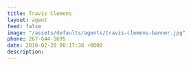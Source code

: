 ```yaml
---
title: Travis Clemens
layout: agent
feed: false
image: "/assets/defaults/agents/travis-clemens-banner.jpg"
phone: 267-644-5695
date: 2018-02-20 00:17:38 +0000
description: 
---
```

